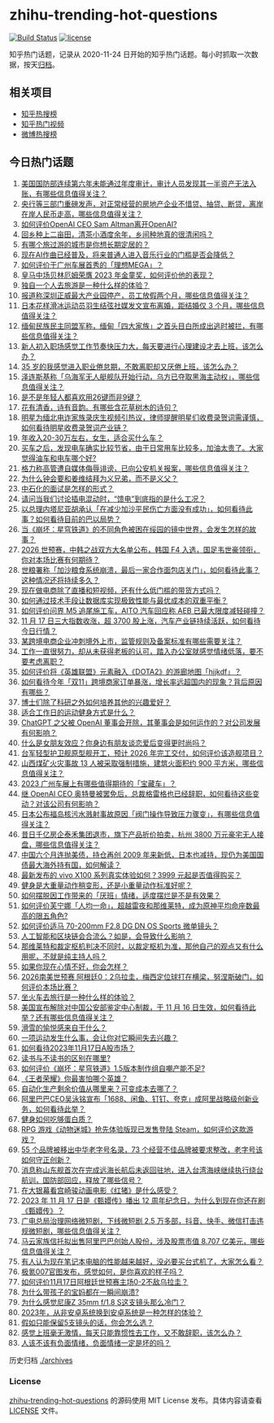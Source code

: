 # zhihu-trending-hot-questions

[![Build Status](https://github.com/justjavac/zhihu-trending-hot-questions/workflows/ci/badge.svg?branch=master)](https://github.com/justjavac/zhihu-trending-hot-questions/actions)
[![license](https://img.shields.io/github/license/justjavac/zhihu-trending-hot-questions)](https://github.com/justjavac/zhihu-trending-hot-questions/blob/master/LICENSE)

知乎热门话题，记录从 2020-11-24
日开始的知乎热门话题。每小时抓取一次数据，按天[归档](./archives)。

## 相关项目

- [知乎热搜榜](https://github.com/justjavac/zhihu-trending-top-search)
- [知乎热门视频](https://github.com/justjavac/zhihu-trending-hot-video)
- [微博热搜榜](https://github.com/justjavac/weibo-trending-hot-search)

## 今日热门话题

<!-- BEGIN -->
<!-- 最后更新时间 Sat Nov 18 2023 11:03:52 GMT+0800 (China Standard Time) -->

1. [美国国防部连续第六年未能通过年度审计，审计人员发现其一半资产无法入账，有哪些信息值得关注？](https://www.zhihu.com/question/630539753)
1. [央行等三部门重磅发声，对正常经营的房地产企业不惜贷、抽贷、断贷，离岸在岸人民币走高，哪些信息值得关注？](https://www.zhihu.com/question/630571546)
1. [如何评价OpenAI CEO Sam Altman离开OpenAI?](https://www.zhihu.com/question/630622928)
1. [回乡种上二亩田，清茶小酒度余年，乡间种地真的很清闲吗？](https://www.zhihu.com/question/626837077)
1. [有哪个旅过游的城市是你想长期定居的？](https://www.zhihu.com/question/607749417)
1. [现在AI作曲已经普及，将来普通人进入音乐行业的门槛是否会降低？](https://www.zhihu.com/question/630532161)
1. [如何评价于广州车展首秀的「理想MEGA」？](https://www.zhihu.com/question/629375318)
1. [皇马中场贝林厄姆荣膺 2023 年金童奖，如何评价他的表现？](https://www.zhihu.com/question/630607503)
1. [独自一个人去旅游是一种什么样的体验？](https://www.zhihu.com/question/605793557)
1. [报道称深圳正威最大产业园停产，员工放假两个月，哪些信息值得关注？](https://www.zhihu.com/question/630548439)
1. [日本花样滑冰运动员羽生结弦社媒发文宣布离婚，距结婚仅 3 个月，哪些信息值得关注？](https://www.zhihu.com/question/630608430)
1. [缅甸民族民主同盟军称，缅甸「四大家族」之首头目白所成出逃时被拦，有哪些信息值得关注？](https://www.zhihu.com/question/630558281)
1. [新人初入职场感觉工作节奏快压力大，每天要进行心理建设才去上班，该怎么办？](https://www.zhihu.com/question/630020752)
1. [35 岁的我感觉进入职业倦怠期，不敢离职却又厌倦上班，该怎么办？](https://www.zhihu.com/question/630020731)
1. [泽连斯基称「乌海军无人艇舰队开始行动，乌方已夺取黑海主动权」，哪些信息值得关注？](https://www.zhihu.com/question/630593516)
1. [是不是年轻人都喜欢用26键而非9键？](https://www.zhihu.com/question/630284910)
1. [花有清香，诗有音韵。有哪些含花草树木的诗句？](https://www.zhihu.com/question/630509910)
1. [明星为缅北电诈家族录庆生视频引热议，律师提醒明星们收费录贺词需谨慎，如何看待明星收费录贺词产业链？](https://www.zhihu.com/question/630414185)
1. [年收入20-30万左右，女生，适合买什么车？](https://www.zhihu.com/question/629405723)
1. [买车之后，发现电车确实比较节省，由于日常用车比较多，加油太贵了。大家觉得油车和电车哪个好?](https://www.zhihu.com/question/580623723)
1. [格力称高管遭自媒体侮辱诽谤，已向公安机关报案，哪些信息值得关注？](https://www.zhihu.com/question/630531437)
1. [为什么钟会要和姜维结拜为义兄弟，而不是义父？](https://www.zhihu.com/question/626240417)
1. [中石化的面试是怎样的形式？](https://www.zhihu.com/question/355754864)
1. [请问当我们讨论插电混动时，“馈电”到底指的是什么工况？](https://www.zhihu.com/question/441249737)
1. [以总理内塔尼亚胡承认「在减少加沙平民伤亡方面没有成功」，如何看待此事？如何看待目前的巴以局势？](https://www.zhihu.com/question/630539101)
1. [当《崩坏：星穹铁道》的不同角色被困在绥园的镜中世界，会发生怎样的故事？](https://www.zhihu.com/question/630149146)
1. [2026 世预赛，中韩之战双方大名单公布，韩国 F4 入选，国足韦世豪领衔，你对本场比赛有何期待？](https://www.zhihu.com/question/630535260)
1. [世粮署称「加沙粮食系统崩溃，最后一家合作面包店关门」，如何看待此事？这种情况还将持续多久？](https://www.zhihu.com/question/630538911)
1. [现在做电商除了直播和短视频，还有什么低门槛的带货方式吗？](https://www.zhihu.com/question/630532041)
1. [如何通过技术手段让数据库实现极致性能与最优成本的双重平衡？](https://www.zhihu.com/question/630526524)
1. [如何评价问界 M5 追尾施工车，AITO 汽车回应称 AEB 已最大限度减轻碰撞？](https://www.zhihu.com/question/630409724)
1. [11 月 17 日三大指数收涨，超 3700 股上涨，汽车产业链持续活跃，如何看待今日行情？](https://www.zhihu.com/question/630515371)
1. [某跨境电商企业冲刺境外上市，监管规则及备案标准有哪些需要关注？](https://www.zhihu.com/question/630541190)
1. [工作一直很努力，却从未获得老板的认可，踏入办公室就感觉情绪低落，要不要考虑离职？](https://www.zhihu.com/question/630020640)
1. [如何评价将《英雄联盟》元素融入《DOTA2》的游廊地图「hjjkdf」？](https://www.zhihu.com/question/630334036)
1. [如何看待今年「双11」跨境商家订单暴涨，增长率远超国内的现象？背后原因有哪些？](https://www.zhihu.com/question/630540090)
1. [博士们除了科研之外如何培养其他的兴趣爱好？](https://www.zhihu.com/question/279140034)
1. [适合工作日的运动健身方式是什么？](https://www.zhihu.com/question/630163165)
1. [ChatGPT 之父被 OpenAI 董事会开除，其董事会是如何运作的？对公司发展有何影响？](https://www.zhihu.com/question/630645606)
1. [什么是女朋友效应？你身边有朋友谈恋爱后变得更时尚吗？](https://www.zhihu.com/question/630551543)
1. [台军轻型护卫舰原型舰开工，预计 2026 年完工交付，如何评价该造舰项目？](https://www.zhihu.com/question/630552963)
1. [山西煤矿火灾事故 13 人被采取强制措施，建筑火面积约 900 平方米，哪些信息值得关注？](https://www.zhihu.com/question/630540396)
1. [2023 广州车展上有哪些值得期待的「宝藏车」？](https://www.zhihu.com/question/629999023)
1. [继 OpenAI CEO 奥特曼被罢免后，总裁格雷格也已经辞职，如何看待这些变动？对该公司有何影响？](https://www.zhihu.com/question/630644931)
1. [日本公布福岛核污水溅射事故原因「阀门操作导致压力骤变」，有哪些信息值得关注？](https://www.zhihu.com/question/630528354)
1. [昔日千亿房企泰禾集团退市，旗下产品折价拍卖，杭州 3800 万元豪宅无人接盘，哪些信息值得关注？](https://www.zhihu.com/question/630515383)
1. [中国六个月连抛美债，持仓再创 2009 年来新低，日本也减持，现仍为美国国债最大海外持有国，如何解读？](https://www.zhihu.com/question/630521865)
1. [最新发布的 vivo X100 系列真实体验如何？3999 元起是否值得购买？](https://www.zhihu.com/question/630534739)
1. [健身是大重量动作稍变形，还是小重量动作标准好呢？](https://www.zhihu.com/question/630165595)
1. [如何摆脱因工作带来的「厌班」情绪，适度摆烂是不是有效果？](https://www.zhihu.com/question/630020836)
1. [如何评价芙宁娜「人均一命」，超越雷夜和那维莱特，成为原神平均命座数最高的限五角色?](https://www.zhihu.com/question/630482780)
1. [如何评价适马 70-200mm F2.8 DG DN OS Sports 微单镜头？](https://www.zhihu.com/question/630486429)
1. [人工智能和区块链会合流么？如是，会导致什么影响？](https://www.zhihu.com/question/630263316)
1. [那维莱特和裁定枢机判决不同时，以裁定枢机为准，那他自己的观点又有什么用呢，不就是纯主持人吗？](https://www.zhihu.com/question/630006217)
1. [如果你现在心情不好，你会怎样？](https://www.zhihu.com/question/623689271)
1. [2026南美世预赛 阿根廷0：2乌拉圭，梅西定位球打在横梁，努涅斯破门，如何评价本场比赛？](https://www.zhihu.com/question/630510053)
1. [坐火车去旅行是一种什么样的体验？](https://www.zhihu.com/question/600302115)
1. [美国宣布解除对中国公安部鉴定中心制裁，于 11 月 16 日生效，如何看待此举？还有哪些信息值得关注？](https://www.zhihu.com/question/630517371)
1. [滑雪的愉悦感来自于什么？](https://www.zhihu.com/question/630059604)
1. [一项运动发生什么事，会让你对它瞬间失去兴趣？](https://www.zhihu.com/question/630059650)
1. [如何看待2023年11月17日A股市场？](https://www.zhihu.com/question/630512066)
1. [读书与不读书的区别在哪里?](https://www.zhihu.com/question/628828694)
1. [如何评价《崩坏：星穹铁道》1.5版本制作组自嘲产能不足?](https://www.zhihu.com/question/630515646)
1. [《王者荣耀》你最害怕哪个英雄？](https://www.zhihu.com/question/630079429)
1. [自动化生产剩余价值从哪里来？可变成本去哪了？](https://www.zhihu.com/question/629670028)
1. [阿里巴巴CEO吴泳铭宣布「1688、闲鱼、钉钉、夸克」成阿里战略级创新业务，如何看待此举？](https://www.zhihu.com/question/630467873)
1. [健身如何吃够蛋白质？](https://www.zhihu.com/question/628440731)
1. [RPG 游戏《动物迷城》抢先体验版现已发售登陆 Steam，如何评价这款游戏？](https://www.zhihu.com/question/627410760)
1. [55 个品牌被移出中华老字号名录，73 个经营不佳品牌被要求整改，老字号该如何守正创新？](https://www.zhihu.com/question/630447522)
1. [消息称山东舰首次在完成远海长航后未返回驻地，进入台湾海峡继续执行绕台航训，国防部回应，释放了哪些信号？](https://www.zhihu.com/question/630423778)
1. [在大银幕看宫崎骏动画电影《红猪》是什么感受？](https://www.zhihu.com/question/629712783)
1. [2023 年 11 月 17 日是《甄嬛传》播出 12 周年纪念日，为什么到现在你还在刷《甄嬛传》？](https://www.zhihu.com/question/628371873)
1. [广电总局治理网络微短剧，下线微短剧 2.5 万多部，抖音、快手、微信打击违规微短剧，哪些信息值得关注？](https://www.zhihu.com/question/630409367)
1. [马云家族信托拟出售阿里巴巴创始人股份，涉及股票市值 8.707 亿美元，哪些信息值得关注？](https://www.zhihu.com/question/630441832)
1. [有人认为现在笔记本电脑的性能越来越好，没必要买台式机了，大家怎么看？](https://www.zhihu.com/question/629799612)
1. [极氪007官图发布，感觉如何，是你喜欢的样子吗？](https://www.zhihu.com/question/629244315)
1. [如何评价11月17日阿根廷世预赛主场0-2不敌乌拉圭？](https://www.zhihu.com/question/630517739)
1. [为什么带孩子的宝妈都在一瞬间崩溃?](https://www.zhihu.com/question/624460797)
1. [为什么感觉尼康Z 35mm f/1.8 S这支镜头那么冷门？](https://www.zhihu.com/question/630025755)
1. [2023年，从非安卓系统换到安卓系统是一种怎样的体验？](https://www.zhihu.com/question/630420747)
1. [假如只能保留5支镜头的话，你会怎么选？](https://www.zhihu.com/question/628638609)
1. [感觉上班毫无激情，每天只能靠惯性去工作，又不敢辞职，该怎么办？](https://www.zhihu.com/question/630020813)
1. [人该不该有负面情绪，负面情绪一定是坏的吗？](https://www.zhihu.com/question/430067397)

<!-- END -->

历史归档 [./archives](./archives)

### License

[zhihu-trending-hot-questions](https://github.com/justjavac/zhihu-trending-hot-questions)
的源码使用 MIT License 发布。具体内容请查看 [LICENSE](./LICENSE) 文件。
